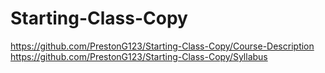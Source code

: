 # Starting-Class-Copy

https://github.com/PrestonG123/Starting-Class-Copy/Course-Description
https://github.com/PrestonG123/Starting-Class-Copy/Syllabus
